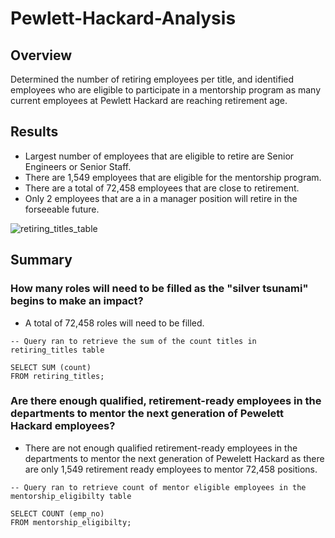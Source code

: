 # Pewlett-Hackard-Analysis

## Overview

Determined the number of retiring employees per title, and identified employees who are eligible to participate in a mentorship program as many current employees at Pewlett Hackard are reaching retirement age.

## Results

- Largest number of employees that are eligible to retire are Senior Engineers or Senior Staff.
- There are 1,549 employees that are eligible for the mentorship program.
- There are a total of 72,458 employees that are close to retirement.
- Only 2 employees that are a in a manager position will retire in the forseeable future.

![retiring_titles_table]()

## Summary

### How many roles will need to be filled as the "silver tsunami" begins to make an impact?

- A total of 72,458 roles will need to be filled.

```
-- Query ran to retrieve the sum of the count titles in retiring_titles table

SELECT SUM (count)
FROM retiring_titles;
```

### Are there enough qualified, retirement-ready employees in the departments to mentor the next generation of Pewelett Hackard employees?

- There are not enough qualified retirement-ready employees in the departments to mentor the next generation of Pewelett Hackard as there are only 1,549 retirement ready employees to mentor 72,458 positions.

```
-- Query ran to retrieve count of mentor eligible employees in the mentorship_eligibilty table

SELECT COUNT (emp_no)
FROM mentorship_eligibilty;
```
